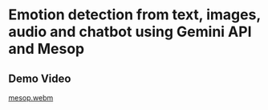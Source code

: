 # Emotion detection from text, images, audio and chatbot using Gemini API and Mesop

## Demo Video
[mesop.webm](https://github.com/user-attachments/assets/1a140a12-c2bd-4574-8f95-db81623cf5a6)
